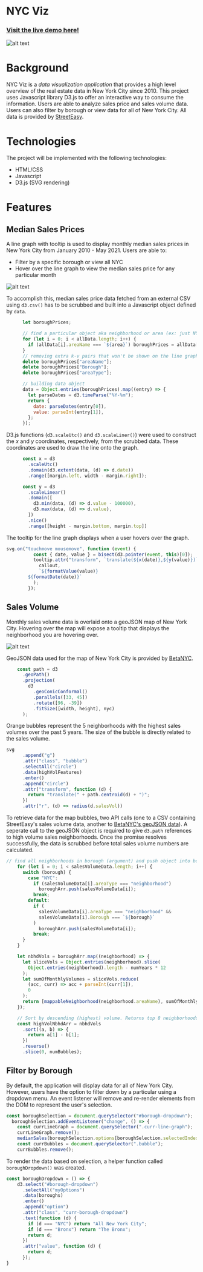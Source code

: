 # NYC Viz

### [Visit the live demo here!](https://will-ku.github.io/nyc-viz/)

![alt text](https://github.com/will-ku/nyc-viz/blob/main/public/styles/NYC%20Viz%20Home.png)

# Background
NYC Viz is a _data visualization application_ that provides a high level overview of the real estate data in New York City since 2010. This project uses Javascript library D3.js to offer an interactive way to consume the information. Users are able to analyze sales price and sales volume data. Users can also filter by borough or view data for all of New York City. All data is provided by [StreetEasy](https://streeteasy.com/blog/data-dashboard/?agg=Total&metric=Inventory&type=Sales&bedrooms=Any%20Bedrooms&property=Any%20Property%20Type&minDate=2010-01-01&maxDate=2021-06-01&area=Flatiron,Brooklyn%20Heights). 

# Technologies
The project will be implemented with the following technologies:
* HTML/CSS
* Javascript
* D3.js (SVG rendering)

# Features

## Median Sales Prices
A line graph with tooltip is used to display monthly median sales prices in New York City from January 2010 - May 2021. Users are able to:
* Filter by a specific borough or view all NYC
* Hover over the line graph to view the median sales price for any particular month

![alt text](https://github.com/will-ku/nyc-viz/blob/main/public/styles/NYC%20Viz%20Median%20Prices.png)

To accomplish this, median sales price data fetched from an external CSV using `d3.csv()` has to be scrubbed and built into a Javascript object defined by `data`.

```javascript
      let boroughPrices;

      // find a particular object aka neighborhood or area (ex: just NYC)
      for (let i = 0; i < allData.length; i++) {
        if (allData[i].areaName === `${area}`) boroughPrices = allData[i];
      }
      // removing extra k-v pairs that won't be shown on the line graph
      delete boroughPrices["areaName"];
      delete boroughPrices["Borough"];
      delete boroughPrices["areaType"];

      // building data object
      data = Object.entries(boroughPrices).map((entry) => {
        let parseDates = d3.timeParse("%Y-%m");
        return {
          date: parseDates(entry[0]),
          value: parseInt(entry[1]),
        };
      });

```

D3.js functions (`d3.scaleUtc()` and `d3.scaleLiner()`) were used to construct the _x_ and _y_ coordinates, respectively, from the scrubbed data. These coordinates are used to draw the line onto the graph.

```javascript
      const x = d3
        .scaleUtc()
        .domain(d3.extent(data, (d) => d.date))
        .range([margin.left, width - margin.right]);

      const y = d3
        .scaleLinear()
        .domain([
          d3.min(data, (d) => d.value - 100000),
          d3.max(data, (d) => d.value),
        ])
        .nice()
        .range([height - margin.bottom, margin.top])
 ```

The tooltip for the line graph displays when a user hovers over the graph.

```javascript
svg.on("touchmove mousemove", function (event) {
          const { date, value } = bisect(d3.pointer(event, this)[0]);
          tooltip.attr("transform", `translate(${x(date)},${y(value)})`).call(
            callout,
            `${formatValue(value)}
        ${formatDate(date)}`
          );
        });
```


## Sales Volume
Monthly sales volume data is overlaid onto a geoJSON map of New York City. Hovering over the map will expose a tooltip that displays the neighborhood you are hovering over.

![alt text](https://github.com/will-ku/nyc-viz/blob/main/public/styles/NYC%20Viz%20Sales%20Volume.png)

GeoJSON data used for the map of New York City is provided by [BetaNYC](http://data.beta.nyc//dataset/0ff93d2d-90ba-457c-9f7e-39e47bf2ac5f/resource/35dd04fb-81b3-479b-a074-a27a37888ce7/download/d085e2f8d0b54d4590b1e7d1f35594c1pediacitiesnycneighborhoods.geojson).

```javascript
    const path = d3
      .geoPath()
      .projection(
        d3
          .geoConicConformal()
          .parallels([33, 45])
          .rotate([96, -39])
          .fitSize([width, height], nyc)
      );
```

Orange bubbles represent the 5 neighborhoods with the highest sales volumes over the past 5 years. The size of the bubble is directly related to the sales volume.

```javascript
svg
      .append("g")
      .attr("class", "bubble")
      .selectAll("circle")
      .data(highVolFeatures)
      .enter()
      .append("circle")
      .attr("transform", function (d) {
        return "translate(" + path.centroid(d) + ")";
      })
      .attr("r", (d) => radius(d.salesVol))
```

To retrieve data for the map bubbles, two API calls (one to a CSV containing StreetEasy's sales volume data, another to [BetaNYC's geoJSON data](http://data.beta.nyc//dataset/0ff93d2d-90ba-457c-9f7e-39e47bf2ac5f/resource/35dd04fb-81b3-479b-a074-a27a37888ce7/download/d085e2f8d0b54d4590b1e7d1f35594c1pediacitiesnycneighborhoods.geojson)). A seperate call to the geoJSON object is required to give `d3.path` references to high volume sales neighborhoods. Once the promise resolves successfully, the data is scrubbed before total sales volume numbers are calculated.

```javascript
// find all neighborhoods in borough (argument) and push object into boroughArr
    for (let i = 0; i < salesVolumeData.length; i++) {
      switch (borough) {
        case "NYC":
          if (salesVolumeData[i].areaType === "neighborhood")
            boroughArr.push(salesVolumeData[i]);
          break;
        default:
          if (
            salesVolumeData[i].areaType === "neighborhood" &&
            salesVolumeData[i].Borough === `${borough}`
          )
            boroughArr.push(salesVolumeData[i]);
          break;
      }
    }

    let nbhdVols = boroughArr.map((neighborhood) => {
      let sliceVols = Object.entries(neighborhood).slice(
        Object.entries(neighborhood).length - numYears * 12
      );
      let sumOfMonthlyVolumes = sliceVols.reduce(
        (acc, curr) => acc + parseInt(curr[1]),
        0
      );
      return [mappableNeighborhood(neighborhood.areaName), sumOfMonthlyVolumes];
    });

    // Sort by descending (highest) volume. Returns top 8 neighborhoods. Ex: [["Williamsburg, 1000"], ["Greenpoint, 500"]]
    const highVolNbhdArr = nbhdVols
      .sort((a, b) => {
        return a[1] - b[1];
      })
      .reverse()
      .slice(0, numBubbles);
```



## Filter by Borough
By default, the application will display data for all of New York City. However, users have the option to filter down by a particular using a dropdown menu. An event listener will remove and re-render elements from the DOM to represent the user's selection.

```javascript
const boroughSelection = document.querySelector("#borough-dropdown");
  boroughSelection.addEventListener("change", () => {
    const currLineGraph = document.querySelector(".curr-line-graph");
    currLineGraph.remove();
    medianSales(boroughSelection.options[boroughSelection.selectedIndex].value);
    const currBubbles = document.querySelector(".bubble");
    currBubbles.remove();
  ```
  
  To render the data based on selection, a helper function called `boroughDropdown()` was created.
```javascript
const boroughDropdown = () => {
    d3.select("#borough-dropdown")
      .selectAll("myOptions")
      .data(boroughs)
      .enter()
      .append("option")
      .attr("class", "curr-borough-dropdown")
      .text(function (d) {
        if (d === "NYC") return "All New York City";
        if (d === "Bronx") return "The Bronx";
        return d;
      })
      .attr("value", function (d) {
        return d;
      }); 
}
```
